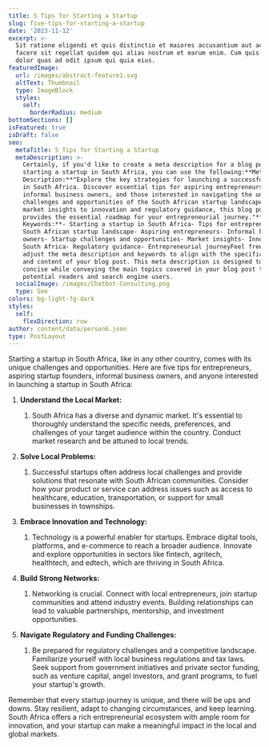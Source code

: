 ```yaml
---
title: 5 Tips for Starting a Startup
slug: five-tips-for-starting-a-startup
date: '2023-11-12'
excerpt: >-
  Sit ratione eligendi et quis distinctio et maiores accusantium aut accusamus
  facere sit repellat quidem qui alias nostrum et earum enim. Cum quis sint eos
  dolor quas ad odit ipsum qui quia eius.
featuredImage:
  url: /images/abstract-feature1.svg
  altText: Thumbnail
  type: ImageBlock
  styles:
    self:
      borderRadius: medium
bottomSections: []
isFeatured: true
isDraft: false
seo:
  metaTitle: 5 Tips for Starting a Startup
  metaDescription: >-
    Certainly, if you'd like to create a meta description for a blog post about
    starting a startup in South Africa, you can use the following:**Meta
    Description:**"Explore the key strategies for launching a successful startup
    in South Africa. Discover essential tips for aspiring entrepreneurs,
    informal business owners, and those interested in navigating the unique
    challenges and opportunities of the South African startup landscape. From
    market insights to innovation and regulatory guidance, this blog post
    provides the essential roadmap for your entrepreneurial journey."**Main
    Keywords:**- Starting a startup in South Africa- Tips for entrepreneurs-
    South African startup landscape- Aspiring entrepreneurs- Informal business
    owners- Startup challenges and opportunities- Market insights- Innovation in
    South Africa- Regulatory guidance- Entrepreneurial journeyFeel free to
    adjust the meta description and keywords to align with the specific focus
    and content of your blog post. This meta description is designed to be
    concise while conveying the main topics covered in your blog post to
    potential readers and search engine users.
  socialImage: /images/Chatbot-Consulting.png
  type: Seo
colors: bg-light-fg-dark
styles:
  self:
    flexDirection: row
author: content/data/person6.json
type: PostLayout
---
```

Starting a startup in South Africa, like in any other country, comes with its unique challenges and opportunities. Here are five tips for entrepreneurs, aspiring startup founders, informal business owners, and anyone interested in launching a startup in South Africa:

1.  **Understand the Local Market:**

    1.  South Africa has a diverse and dynamic market. It's essential to thoroughly understand the specific needs, preferences, and challenges of your target audience within the country. Conduct market research and be attuned to local trends.

2.  **Solve Local Problems:**

    1.  Successful startups often address local challenges and provide solutions that resonate with South African communities. Consider how your product or service can address issues such as access to healthcare, education, transportation, or support for small businesses in townships.

3.  **Embrace Innovation and Technology:**

    1.  Technology is a powerful enabler for startups. Embrace digital tools, platforms, and e-commerce to reach a broader audience. Innovate and explore opportunities in sectors like fintech, agritech, healthtech, and edtech, which are thriving in South Africa.

4.  **Build Strong Networks:**

    1.  Networking is crucial. Connect with local entrepreneurs, join startup communities and attend industry events. Building relationships can lead to valuable partnerships, mentorship, and investment opportunities.

5.  **Navigate Regulatory and Funding Challenges:**

    1.  Be prepared for regulatory challenges and a competitive landscape. Familiarize yourself with local business regulations and tax laws. Seek support from government initiatives and private sector funding, such as venture capital, angel investors, and grant programs, to fuel your startup's growth.

Remember that every startup journey is unique, and there will be ups and downs. Stay resilient, adapt to changing circumstances, and keep learning. South Africa offers a rich entrepreneurial ecosystem with ample room for innovation, and your startup can make a meaningful impact in the local and global markets.
